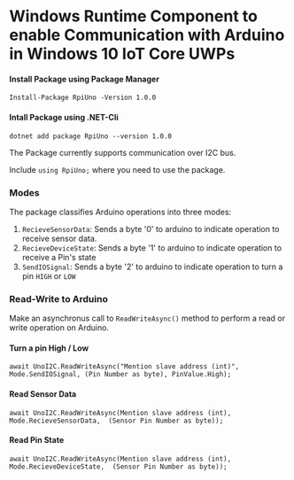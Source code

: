 # Windows Runtime Component to enable Communication with Arduino in Windows 10 IoT Core UWPs

#### Install Package using Package Manager
`Install-Package RpiUno -Version 1.0.0 `

#### Intall Package using .NET-Cli
`dotnet add package RpiUno --version 1.0.0`

The Package currently supports communication over I2C bus.

Include `using RpiUno;` where you need to use the package.

### Modes

The package classifies Arduino operations into three modes:

1) `RecieveSensorData`: Sends a byte '0' to arduino to indicate operation to receive sensor data.
2) `RecieveDeviceState`: Sends a byte '1' to arduino to indicate operation to receive a Pin's state 
3) `SendIOSignal`: Sends a byte '2' to arduino to indicate operation to turn a pin `HIGH` or `LOW`

### Read-Write to Arduino

Make an asynchronus call to `ReadWriteAsync()` method to perform a read or write operation on Arduino.

#### Turn a pin High / Low

`await UnoI2C.ReadWriteAsync("Mention slave address (int)", Mode.SendIOSignal, (Pin Number as byte), PinValue.High);`

#### Read Sensor Data

`await UnoI2C.ReadWriteAsync(Mention slave address (int), Mode.RecieveSensorData,  (Sensor Pin Number as byte));`

#### Read Pin State
`await UnoI2C.ReadWriteAsync(Mention slave address (int), Mode.RecieveDeviceState,  (Sensor Pin Number as byte));`

